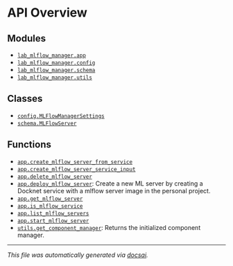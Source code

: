 <!-- markdownlint-disable -->

# API Overview

## Modules

- [`lab_mlflow_manager.app`](./lab_mlflow_manager.app.md#module-lab_mlflow_managerapp)
- [`lab_mlflow_manager.config`](./lab_mlflow_manager.config.md#module-lab_mlflow_managerconfig)
- [`lab_mlflow_manager.schema`](./lab_mlflow_manager.schema.md#module-lab_mlflow_managerschema)
- [`lab_mlflow_manager.utils`](./lab_mlflow_manager.utils.md#module-lab_mlflow_managerutils)

## Classes

- [`config.MLFlowManagerSettings`](./lab_mlflow_manager.config.md#class-mlflowmanagersettings)
- [`schema.MLFlowServer`](./lab_mlflow_manager.schema.md#class-mlflowserver)

## Functions

- [`app.create_mlflow_server_from_service`](./lab_mlflow_manager.app.md#function-create_mlflow_server_from_service)
- [`app.create_mlflow_server_service_input`](./lab_mlflow_manager.app.md#function-create_mlflow_server_service_input)
- [`app.delete_mlflow_server`](./lab_mlflow_manager.app.md#function-delete_mlflow_server)
- [`app.deploy_mlflow_server`](./lab_mlflow_manager.app.md#function-deploy_mlflow_server): Create a new ML server by creating a Docknet service with a mlflow server image in the personal project.
- [`app.get_mlflow_server`](./lab_mlflow_manager.app.md#function-get_mlflow_server)
- [`app.is_mlflow_service`](./lab_mlflow_manager.app.md#function-is_mlflow_service)
- [`app.list_mlflow_servers`](./lab_mlflow_manager.app.md#function-list_mlflow_servers)
- [`app.start_mlflow_server`](./lab_mlflow_manager.app.md#function-start_mlflow_server)
- [`utils.get_component_manager`](./lab_mlflow_manager.utils.md#function-get_component_manager): Returns the initialized component manager.


---

_This file was automatically generated via [docsai](https://github.com/khulnasoft/docsai)._
